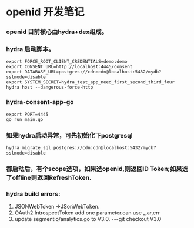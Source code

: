 # openid 开发笔记
### openid 目前核心由hydra+dex组成。
### hydra 启动脚本。
    export FORCE_ROOT_CLIENT_CREDENTIALS=demo:demo
    export CONSENT_URL=http://localhost:4445/consent
    export DATABASE_URL=postgres://cdn:cdn@localhost:5432/mydb?sslmode=disable
    export SYSTEM_SECRET=hydra_test_app_need_first_second_third_four
    hydra host --dangerous-force-http

### hydra-consent-app-go
    export PORT=4445
    go run main.go

### 如果hydra启动异常，可先初始化下postgresql
    hydra migrate sql postgres://cdn:cdn@localhost:5432/mydb?sslmode=disable

### 都启动后，有个scope选项，如果选openid,则返回ID Token;如果选了offline则返回RefreshToken.
### hydra build errors:
1. JSONWebToken ->JSonWebToken.
2. OAuth2.IntrospectToken add one parameter.can use _,ar,err
3. update segmentio/analytics.go to V3.0.       ---git checkout V3.0
